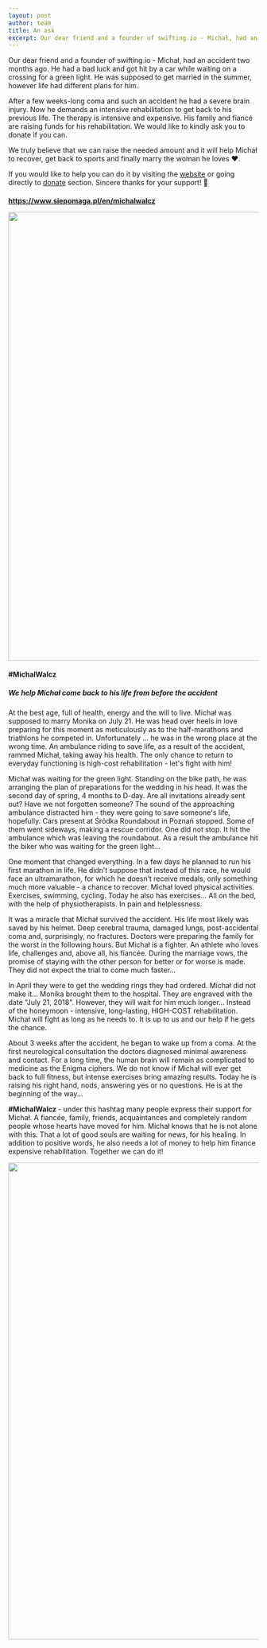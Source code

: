 ```yaml
---
layout: post
author: team
title: An ask
excerpt: Our dear friend and a founder of swifting.io - Michał, had an accident two months ago. He had a bad luck and got hit by a car while waiting on a crossing for a green light. He was supposed to get married in the summer, however life had different plans for him.
---
```


Our dear friend and a founder of swifting.io - Michał, had an accident two months ago. He had a bad luck and got hit by a car while waiting on a crossing for a green light. He was supposed to get married in the summer, however life had different plans for him.

After a few weeks-long coma and such an accident he had a severe brain injury. Now he demands an intensive rehabilitation to get back to his previous life. The therapy is intensive and expensive. His family and fiancé are raising funds for his rehabilitation. We would like to kindly ask you to donate if you can.

We truly believe that we can raise the needed amount and it will help Michał to recover, get back to sports and finally marry the woman he loves ❤️.

If you would like to help you can do it by visiting the <a href="https://www.siepomaga.pl/en/michalwalcz">website</a> or going directly to <a href="https://www.siepomaga.pl/en/potrzebujacy/michalwalcz/koszyk/dodaj">donate</a> section. Sincere thanks for your support! 🙏
<h4><a href="https://www.siepomaga.pl/en/michalwalcz">https://www.siepomaga.pl/en/michalwalcz</a>

<img src="https://swifting.io/wp-content/uploads/2018/06/img_3083.jpg" class="alignnone wp-image-1047 size-full" height="903" width="960"></h4>
<h4>#MichalWalcz</h4>
<h5>We help Michał come back to his life from before the accident</h5>
At the best age, full of health, energy and the will to live. Michał was supposed to marry Monika on July 21. He was head over heels in love preparing for this moment as meticulously as to the half-marathons and triathlons he competed in. Unfortunately ... he was in the wrong place at the wrong time. An ambulance riding to save life, as a result of the accident, rammed Michał, taking away his health. The only chance to return to everyday functioning is high-cost rehabilitation - let's fight with him!

Michał was waiting for the green light. Standing on the bike path, he was arranging the plan of preparations for the wedding in his head. It was the second day of spring, 4 months to D-day. Are all invitations already sent out? Have we not forgotten someone? The sound of the approaching ambulance distracted him - they were going to save someone's life, hopefully. Cars present at Śródka Roundabout in Poznań stopped. Some of them went sideways, making a rescue corridor. One did not stop. It hit the ambulance which was leaving the roundabout. As a result the ambulance hit the biker who was waiting for the green light...

One moment that changed everything. In a few days he planned to run his first marathon in life. He didn’t suppose that instead of this race, he would face an ultramarathon, for which he doesn’t receive medals, only something much more valuable - a chance to recover. Michał loved physical activities. Exercises, swimming, cycling. Today he also has exercises... All on the bed, with the help of physiotherapists. In pain and helplessness.

It was a miracle that Michał survived the accident. His life most likely was saved by his helmet. Deep cerebral trauma, damaged lungs, post-accidental coma and, surprisingly, no fractures. Doctors were preparing the family for the worst in the following hours. But Michał is a fighter. An athlete who loves life, challenges and, above all, his fiancée. During the marriage vows, the promise of staying with the other person for better or for worse is made. They did not expect the trial to come much faster...

In April they were to get the wedding rings they had ordered. Michał did not make it... Monika brought them to the hospital. They are engraved with the date "July 21, 2018". However, they will wait for him much longer... Instead of the honeymoon - intensive, long-lasting, HIGH-COST rehabilitation. Michał will fight as long as he needs to. It is up to us and our help if he gets the chance.

About 3 weeks after the accident, he began to wake up from a coma. At the first neurological consultation the doctors diagnosed minimal awareness and contact. For a long time, the human brain will remain as complicated to medicine as the Enigma ciphers. We do not know if Michał will ever get back to full fitness, but intense exercises bring amazing results. Today he is raising his right hand, nods, answering yes or no questions. He is at the beginning of the way...

<strong>#MichalWalcz</strong> - under this hashtag many people express their support for Michał. A fiancée, family, friends, acquaintances and completely random people whose hearts have moved for him. Michał knows that he is not alone with this. That a lot of good souls are waiting for news, for his healing. In addition to positive words, he also needs a lot of money to help him finance expensive rehabilitation. Together we can do it!

<img src="https://swifting.io/wp-content/uploads/2018/06/IMG_1654.jpg" alt="" width="960" class="alignnone size-medium wp-image-1053">

